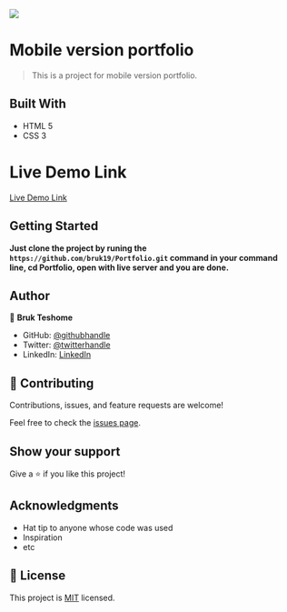 ![](https://img.shields.io/badge/Microverse-blueviolet)

# Mobile version portfolio

> This is a project for mobile version portfolio.


## Built With

- HTML 5
- CSS 3

# Live Demo Link

[Live Demo Link](https://bruk19.github.io/Portfolio/)

## Getting Started

**Just clone the project by runing the `https://github.com/bruk19/Portfolio.git` command in your command line, cd Portfolio, open with live server and you are done.**


## Author

👤 **Bruk Teshome**

- GitHub: [@githubhandle](https://github.com/bruk19)
- Twitter: [@twitterhandle](https://twitter.com/Bruktesh)
- LinkedIn: [LinkedIn](https://linkedin.com/in/bruk-teshome-ab4325226)

## 🤝 Contributing

Contributions, issues, and feature requests are welcome!

Feel free to check the [issues page](../../issues/).

## Show your support

Give a ⭐️ if you like this project!

## Acknowledgments

- Hat tip to anyone whose code was used
- Inspiration
- etc

## 📝 License

This project is [MIT](./MIT.md) licensed.